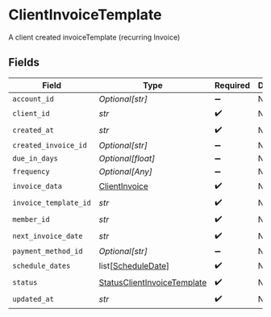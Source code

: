 # ClientInvoiceTemplate

A client created invoiceTemplate (recurring Invoice)


## Fields

| Field                                                                             | Type                                                                              | Required                                                                          | Description                                                                       |
| --------------------------------------------------------------------------------- | --------------------------------------------------------------------------------- | --------------------------------------------------------------------------------- | --------------------------------------------------------------------------------- |
| `account_id`                                                                      | *Optional[str]*                                                                   | :heavy_minus_sign:                                                                | N/A                                                                               |
| `client_id`                                                                       | *str*                                                                             | :heavy_check_mark:                                                                | N/A                                                                               |
| `created_at`                                                                      | *str*                                                                             | :heavy_check_mark:                                                                | N/A                                                                               |
| `created_invoice_id`                                                              | *Optional[str]*                                                                   | :heavy_minus_sign:                                                                | N/A                                                                               |
| `due_in_days`                                                                     | *Optional[float]*                                                                 | :heavy_minus_sign:                                                                | N/A                                                                               |
| `frequency`                                                                       | *Optional[Any]*                                                                   | :heavy_minus_sign:                                                                | N/A                                                                               |
| `invoice_data`                                                                    | [ClientInvoice](../../models/shared/clientinvoice.md)                             | :heavy_check_mark:                                                                | N/A                                                                               |
| `invoice_template_id`                                                             | *str*                                                                             | :heavy_check_mark:                                                                | N/A                                                                               |
| `member_id`                                                                       | *str*                                                                             | :heavy_check_mark:                                                                | N/A                                                                               |
| `next_invoice_date`                                                               | *str*                                                                             | :heavy_check_mark:                                                                | N/A                                                                               |
| `payment_method_id`                                                               | *Optional[str]*                                                                   | :heavy_minus_sign:                                                                | N/A                                                                               |
| `schedule_dates`                                                                  | list[[ScheduleDate](../../models/shared/scheduledate.md)]                         | :heavy_check_mark:                                                                | N/A                                                                               |
| `status`                                                                          | [StatusClientInvoiceTemplate](../../models/shared/statusclientinvoicetemplate.md) | :heavy_check_mark:                                                                | N/A                                                                               |
| `updated_at`                                                                      | *str*                                                                             | :heavy_check_mark:                                                                | N/A                                                                               |